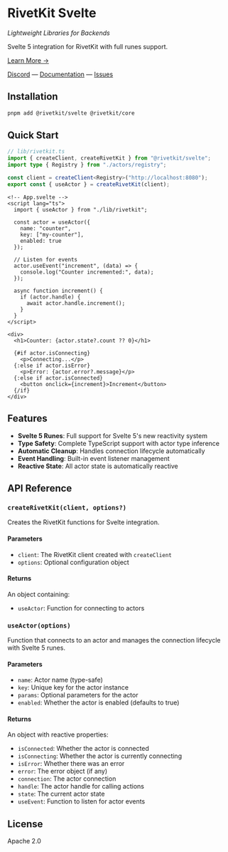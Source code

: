 # RivetKit Svelte

_Lightweight Libraries for Backends_

Svelte 5 integration for RivetKit with full runes support.

[Learn More →](https://github.com/rivet-gg/rivetkit)

[Discord](https://rivet.gg/discord) — [Documentation](https://rivetkit.org) — [Issues](https://github.com/rivet-gg/rivetkit/issues)

## Installation

```bash
pnpm add @rivetkit/svelte @rivetkit/core
```

## Quick Start

```typescript
// lib/rivetkit.ts
import { createClient, createRivetKit } from "@rivetkit/svelte";
import type { Registry } from "./actors/registry";

const client = createClient<Registry>("http://localhost:8080");
export const { useActor } = createRivetKit(client);
```

```svelte
<!-- App.svelte -->
<script lang="ts">
  import { useActor } from "./lib/rivetkit";

  const actor = useActor({
    name: "counter",
    key: ["my-counter"],
    enabled: true
  });

  // Listen for events
  actor.useEvent("increment", (data) => {
    console.log("Counter incremented:", data);
  });

  async function increment() {
    if (actor.handle) {
      await actor.handle.increment();
    }
  }
</script>

<div>
  <h1>Counter: {actor.state?.count ?? 0}</h1>
  
  {#if actor.isConnecting}
    <p>Connecting...</p>
  {:else if actor.isError}
    <p>Error: {actor.error?.message}</p>
  {:else if actor.isConnected}
    <button onclick={increment}>Increment</button>
  {/if}
</div>
```

## Features

- **Svelte 5 Runes**: Full support for Svelte 5's new reactivity system
- **Type Safety**: Complete TypeScript support with actor type inference
- **Automatic Cleanup**: Handles connection lifecycle automatically
- **Event Handling**: Built-in event listener management
- **Reactive State**: All actor state is automatically reactive

## API Reference

### `createRivetKit(client, options?)`

Creates the RivetKit functions for Svelte integration.

#### Parameters

- `client`: The RivetKit client created with `createClient`
- `options`: Optional configuration object

#### Returns

An object containing:
- `useActor`: Function for connecting to actors

### `useActor(options)`

Function that connects to an actor and manages the connection lifecycle with Svelte 5 runes.

#### Parameters

- `name`: Actor name (type-safe)
- `key`: Unique key for the actor instance
- `params`: Optional parameters for the actor
- `enabled`: Whether the actor is enabled (defaults to true)

#### Returns

An object with reactive properties:
- `isConnected`: Whether the actor is connected
- `isConnecting`: Whether the actor is currently connecting
- `isError`: Whether there was an error
- `error`: The error object (if any)
- `connection`: The actor connection
- `handle`: The actor handle for calling actions
- `state`: The current actor state
- `useEvent`: Function to listen for actor events

## License

Apache 2.0
